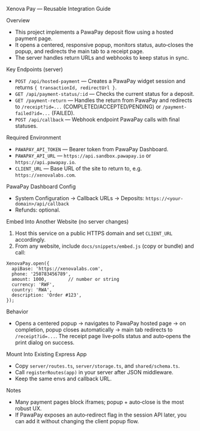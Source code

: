 Xenova Pay — Reusable Integration Guide

Overview

- This project implements a PawaPay deposit flow using a hosted payment page.
- It opens a centered, responsive popup, monitors status, auto‑closes the popup, and redirects the main tab to a receipt page.
- The server handles return URLs and webhooks to keep status in sync.

Key Endpoints (server)

- `POST /api/hosted-payment` — Creates a PawaPay widget session and returns `{ transactionId, redirectUrl }`.
- `GET /api/payment-status/:id` — Checks the current status for a deposit.
- `GET /payment-return` — Handles the return from PawaPay and redirects to `/receipt?id=...` (COMPLETED/ACCEPTED/PENDING) or `/payment-failed?id=...` (FAILED).
- `POST /api/callback` — Webhook endpoint PawaPay calls with final statuses.

Required Environment

- `PAWAPAY_API_TOKEN` — Bearer token from PawaPay Dashboard.
- `PAWAPAY_API_URL` — `https://api.sandbox.pawapay.io` or `https://api.pawapay.io`.
- `CLIENT_URL` — Base URL of the site to return to, e.g. `https://xenovalabs.com`.

PawaPay Dashboard Config

- System Configuration → Callback URLs → Deposits: `https://<your-domain>/api/callback`
- Refunds: optional.

Embed Into Another Website (no server changes)

1) Host this service on a public HTTPS domain and set `CLIENT_URL` accordingly.
2) From any website, include `docs/snippets/embed.js` (copy or bundle) and call:

```
XenovaPay.open({
  apiBase: 'https://xenovalabs.com',
  phone: '250783456789',
  amount: 1000,        // number or string
  currency: 'RWF',
  country: 'RWA',
  description: 'Order #123',
});
```

Behavior

- Opens a centered popup → navigates to PawaPay hosted page → on completion, popup closes automatically → main tab redirects to `/receipt?id=...`. The receipt page live‑polls status and auto‑opens the print dialog on success.

Mount Into Existing Express App

- Copy `server/routes.ts`, `server/storage.ts`, and `shared/schema.ts`.
- Call `registerRoutes(app)` in your server after JSON middleware.
- Keep the same envs and callback URL.

Notes

- Many payment pages block iframes; popup + auto‑close is the most robust UX.
- If PawaPay exposes an auto‑redirect flag in the session API later, you can add it without changing the client popup flow.

